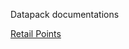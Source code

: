 Datapack documentations

[Retail Points](https://geolytix.github.io/public/data/GEOLYTIX%20-%20UK%20Retail%20Points%20-%20User%20Guide.pdf)
